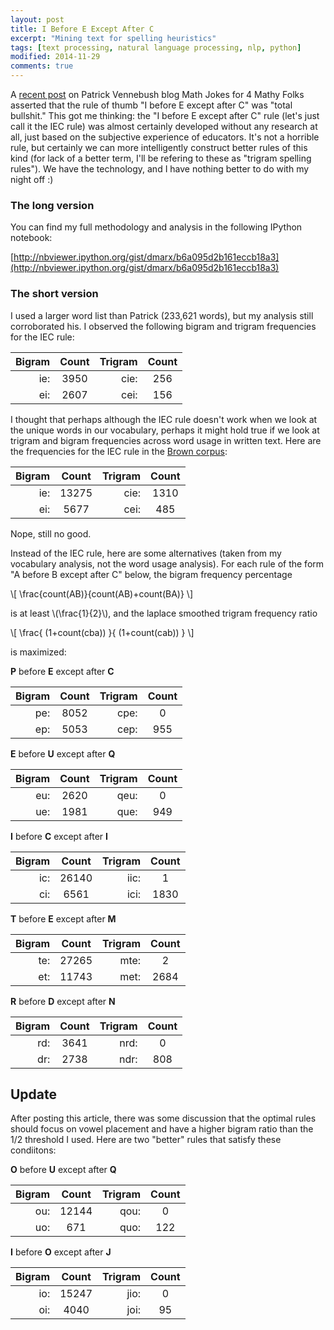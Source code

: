 ```yaml
---
layout: post
title: I Before E Except After C
excerpt: "Mining text for spelling heuristics"
tags: [text processing, natural language processing, nlp, python]
modified: 2014-11-29
comments: true
---
```


A [recent post](http://mathjokes4mathyfolks.wordpress.com/2014/11/15/the-weird-i-before-e-rule/) on Patrick Vennebush blog Math Jokes for 4 Mathy Folks asserted that the rule of thumb "I before E except after C" was "total bullshit." This got me thinking: the "I before E except after C" rule (let's just call it the IEC rule) was almost certainly developed without any research at all, just based on the subjective experience of educators. It's not a horrible rule, but certainly we can more intelligently construct better rules of this kind (for lack of a better term, I'll be refering to these as "trigram spelling rules"). We have the technology, and I have nothing better to do with my night off :)

### The long version

You can find my full methodology and analysis in the following IPython notebook:

[http://nbviewer.ipython.org/gist/dmarx/b6a095d2b161eccb18a3](http://nbviewer.ipython.org/gist/dmarx/b6a095d2b161eccb18a3)


### The short version


I used a larger word list than Patrick (233,621 words), but my analysis still corroborated his. I observed the following bigram and trigram frequencies for the IEC rule:

|Bigram|Count|Trigram|Count|
|---:|:----:|----:|:---:|
|ie:|3950|cie:|256|
|ei:|2607|cei:|156|


I thought that perhaps although the IEC rule doesn't work when we look at the unique words in our vocabulary, perhaps it might hold true if we look at trigram and bigram frequencies across word usage in written text. Here are the frequencies for the IEC rule in the [Brown corpus](https://en.wikipedia.org/wiki/Brown_Corpus):

|Bigram|Count|Trigram|Count|
|---:|:----:|----:|:---:|
|ie:|13275|cie:|1310|
|ei:|5677|cei:|485|

Nope, still no good.

Instead of the IEC rule, here are some alternatives (taken from my vocabulary analysis, not the word usage analysis). For each rule of the form "A before B except after C" below, the bigram frequency percentage

\\[ \frac{count(AB)}{count(AB)+count(BA)} \\] 

is at least \\(\frac{1}{2}\\), and the laplace smoothed trigram frequency ratio 

\\[ \frac{ (1+count(cba)) }{ (1+count(cab)) } \\]

is maximized:

**P** before **E** except after **C**

|Bigram|Count|Trigram|Count|
|---:|:----:|----:|:---:|
|pe:|8052|cpe:|0|
|ep:|5053|cep:|955|

**E** before **U** except after **Q**

|Bigram|Count|Trigram|Count|
|---:|:----:|----:|:---:|
|eu:|2620|qeu:|0|
|ue:|1981|que:|949|

**I** before **C** except after **I**

|Bigram|Count|Trigram|Count|
|---:|:----:|----:|:---:|
|ic:|26140|iic:|1|
|ci:|6561|ici:|1830|

**T** before **E** except after **M**

|Bigram|Count|Trigram|Count|
|---:|:----:|----:|:---:|
|te:|27265|mte:|2|
|et:|11743|met:|2684|

**R** before **D** except after **N**

|Bigram|Count|Trigram|Count|
|---:|:----:|----:|:---:|
|rd:|3641|nrd:|0|
|dr:|2738|ndr:|808|

## Update

After posting this article, there was some discussion that the optimal rules should focus on vowel placement and have a higher bigram ratio than the 1/2 threshold I used. Here are two "better" rules that satisfy these condiitons:

**O** before **U** except after **Q**

|Bigram|Count|Trigram|Count|
|---:|:----:|----:|:---:|
|ou:|12144|qou:|0|
|uo:|671|quo:|122|

**I** before **O** except after **J**

|Bigram|Count|Trigram|Count|
|---:|:----:|----:|:---:|
|io:|15247|jio:|0|
|oi:|4040|joi:|95|